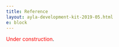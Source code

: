 ```yaml
---
title: Reference
layout: ayla-development-kit-2019-05.html
e: block
---
```


<span style="color:red;">Under construction</span>.